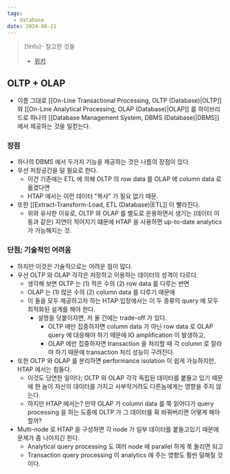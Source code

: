 ```yaml
---
tags:
  - database
date: 2024-08-21
---
```

> [!info]- 참고한 것들
> - [위키](https://en.wikipedia.org/wiki/Hybrid_transactional/analytical_processing)

## OLTP + OLAP

- 이름 그대로 [[On-Line Transactional Processing, OLTP (Database)|OLTP]] 와 [[On-Line Analytical Processing, OLAP (Database)|OLAP]] 를 하이브리드로 하나의 [[Database Management System, DBMS (Database)|DBMS]] 에서 제공하는 것을 일컫는다.

### 장점

- 하나의 DBMS 에서 두가지 기능을 제공하는 것은 나름의 장점이 있다.
- 우선 저장공간을 덜 필요로 한다.
	- 이건 기존에는 ETL 에 의해 OLTP 의 row data 를 OLAP 에 column data 로 옮겼다면
	- HTAP 에서는 이런 데이터 "복사" 가 필요 없기 때문.
- 또한 [[Extract-Transform-Load, ETL (Database)|ETL]] 이 빨라진다.
	- 위와 유사한 이유로, OLTP 와 OLAP 를 별도로 운용하면서 생기는 (데이터 이동과 같은) 지연이 적어지기 떄문에 HTAP 을 사용하면 up-to-date analytics 가 가능해지는 것.

### 단점; 기술적인 어려움

- 하지만 이것은 기술적으로는 어려운 점이 많다.
- 우선 OLTP 와 OLAP 각각은 저장하고 이용하는 데이터의 성격이 다르다.
	- 생각해 보면 OLTP 는 (1) 적은 수의 (2) row data 를 다루는 반면
	- OLAP 는 (1) 많은 수의 (2) column data 를 다루기 때문에
	- 이 둘을 모두 제공하고자 하는 HTAP 입장에서는 이 두 종류의 query 에 모두 최적화된 설계를 해야 한다.
		- 설명을 덧붙이자면, 저 둘 간에는 trade-off 가 있다.
			- OLTP 에만 집중하자면 column data 가 아닌 row data 로 OLAP query 에 대응해야 하기 때문에 IO amplification 이 발생하고,
			- OLAP 에만 집중하자면 transaction 을 처리할 때 각 column 로 잘라야 하기 때문에 transaction 처리 성능이 구려진다.
- 또한 OLTP 와 OLAP 를 분리하면 performance isolation 이 쉽게 가능하지만, HTAP 에서는 힘들다.
	- 이것도 당연한 일이다; OLTP 와 OLAP 각각 독립된 데이터를 붙들고 있기 때문에 한 놈이 자신의 데이터를 가지고 사부작거려도 다른놈에게는 영향을 주지 않는다.
	- 하지만 HTAP 에서는? 만약 OLAP 가 column data 를 쭉 읽어다가 query processing 을 하는 도중에 OLTP 가 그 데이터를 휙 바꿔버리면 어떻게 해야 할까?
- Multi-node 로 HTAP 을 구성하면 각 node 가 일부 데이터를 붙들고있기 때문에 문제가 좀 나아지긴 한다.
	- Analytical query processing 도 여러 node 에 parallel 하게 쭉 돌리면 되고
	- Transaction query processing 이 analytics 에 주는 영향도 훨씬 덜해질 것이다.